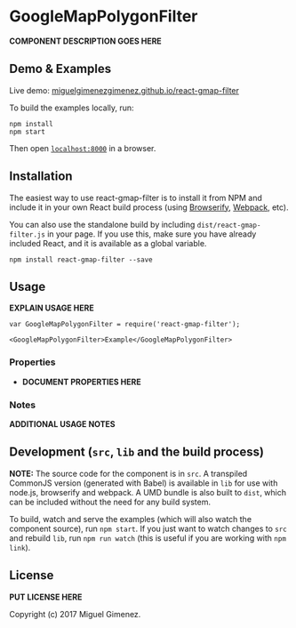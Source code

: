 # GoogleMapPolygonFilter

__COMPONENT DESCRIPTION GOES HERE__


## Demo & Examples

Live demo: [miguelgimenezgimenez.github.io/react-gmap-filter](http://miguelgimenezgimenez.github.io/react-gmap-filter/)

To build the examples locally, run:

```
npm install
npm start
```

Then open [`localhost:8000`](http://localhost:8000) in a browser.


## Installation

The easiest way to use react-gmap-filter is to install it from NPM and include it in your own React build process (using [Browserify](http://browserify.org), [Webpack](http://webpack.github.io/), etc).

You can also use the standalone build by including `dist/react-gmap-filter.js` in your page. If you use this, make sure you have already included React, and it is available as a global variable.

```
npm install react-gmap-filter --save
```


## Usage

__EXPLAIN USAGE HERE__

```
var GoogleMapPolygonFilter = require('react-gmap-filter');

<GoogleMapPolygonFilter>Example</GoogleMapPolygonFilter>
```

### Properties

* __DOCUMENT PROPERTIES HERE__

### Notes

__ADDITIONAL USAGE NOTES__


## Development (`src`, `lib` and the build process)

**NOTE:** The source code for the component is in `src`. A transpiled CommonJS version (generated with Babel) is available in `lib` for use with node.js, browserify and webpack. A UMD bundle is also built to `dist`, which can be included without the need for any build system.

To build, watch and serve the examples (which will also watch the component source), run `npm start`. If you just want to watch changes to `src` and rebuild `lib`, run `npm run watch` (this is useful if you are working with `npm link`).

## License

__PUT LICENSE HERE__

Copyright (c) 2017 Miguel Gimenez.

